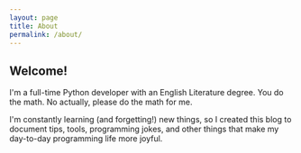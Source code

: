 ```yaml
---
layout: page
title: About
permalink: /about/
---
```

## Welcome!

I'm a full-time Python developer with an English Literature degree. You do the math. No actually, please do the math for me. 

I'm constantly learning (and forgetting!) new things, so I created this blog to document tips, tools, programming jokes, and other 
things that make my day-to-day programming life more joyful. 

